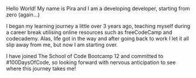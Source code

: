 Hello World! My name is Pira and I am a developing developer, starting from zero (again...)

I began my learning journey a little over 3 years ago, teaching myself during a career break utilising online resources such as freeCodeCamp and codecademy. Alas, life got in the way and after going back to work I let it all slip away from me, but now I am starting over.

I have joined The School of Code Bootcamp 12 and committed to #100DaysOfCode, so looking forward with nervous anticipation to see where this journey takes me!
